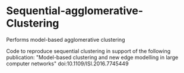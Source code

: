 # Sequential-agglomerative-Clustering
Performs model-based agglomerative clustering

Code to reproduce sequential clustering in support of the following publication:
"Model-based clustering and new edge modelling in large computer networks"
doi:10.1109/ISI.2016.7745449
